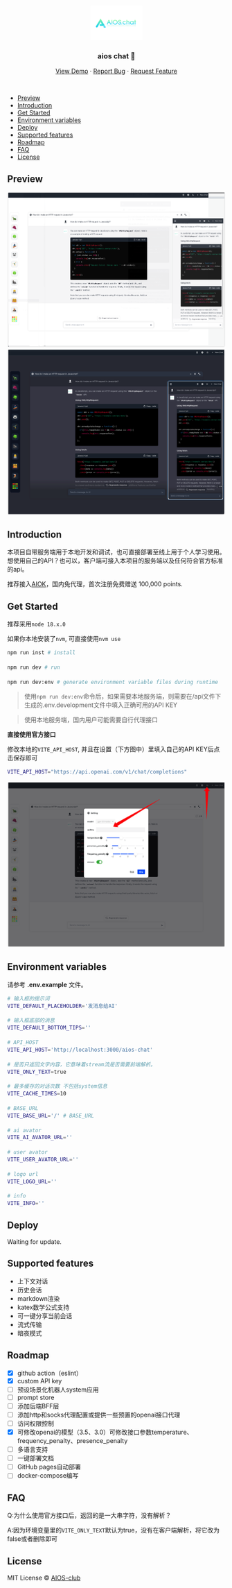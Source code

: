 <div align="center">
  <a href="https://github.com/AIOS-club/lite.aios.chat">
    <img src="src/assets/img/AIOS-LOGO.png" alt="Logo" width="120" height="80">
  </a>

  <h3 align="center">aios chat 💬</h3>

  <p align="center">
    <a href="https://www.aios.chat">View Demo</a>
    ·
    <a href="https://github.com/AIOS-club/lite.aios.chat/issues">Report Bug</a>
    ·
    <a href="https://github.com/AIOS-club/lite.aios.chat/issues">Request Feature</a>
  </p>
</div>

<br />

- [Preview](#preview)
- [Introduction](#introduction)
- [Get Started](#get-started)
- [Environment variables](#environment-variables)
- [Deploy](#deploy)
- [Supported features](#supported-features)
- [Roadmap](#roadmap)
- [FAQ](#faq)
- [License](#license)

## Preview
<img src="docs/preview.png" />
<img src="docs/dark-preview.png" />
<br />

## Introduction
本项目自带服务端用于本地开发和调试，也可直接部署至线上用于个人学习使用。
想使用自己的API？也可以，客户端可接入本项目的服务端以及任何符合官方标准的api。

推荐接入[AIOK](​https://key.aios.chat)，国内免代理，首次注册免费赠送 100,000 points.
## Get Started
推荐采用```node 18.x.0```

如果你本地安装了```nvm```, 可直接使用```nvm use```


```bash
npm run inst # install

npm run dev # run

npm run dev:env # generate environment variable files during runtime
```

> 使用```npm run dev:env```命令后，如果需要本地服务端，则需要在/api文件下生成的.env.development文件中填入正确可用的API KEY

> 使用本地服务端，国内用户可能需要自行代理接口

**直接使用官方接口**

修改本地的```VITE_API_HOST```, 并且在设置（下方图中）里填入自己的API KEY后点击保存即可
```bash
VITE_API_HOST="https://api.openai.com/v1/chat/completions"
```

<img src="docs/api-key.png" />

## Environment variables
请参考 **.env.example** 文件。<br />
```bash
# 输入框的提示词
VITE_DEFAULT_PLACEHOLDER='发消息给AI'

# 输入框底部的消息
VITE_DEFAULT_BOTTOM_TIPS=''

# API_HOST
VITE_API_HOST='http://localhost:3000/aios-chat'

# 是否只返回文字内容，它意味着stream流是否需要前端解析。
VITE_ONLY_TEXT=true

# 最多缓存的对话次数 不包括system信息
VITE_CACHE_TIMES=10

# BASE_URL
VITE_BASE_URL='/' # BASE_URL

# ai avator
VITE_AI_AVATOR_URL=''

# user avator
VITE_USER_AVATOR_URL=''

# logo url
VITE_LOGO_URL=''

# info
VITE_INFO=''
```

## Deploy
Waiting for update.

## Supported features
- 上下文对话
- 历史会话
- markdown渲染
- katex数学公式支持
- 可一键分享当前会话
- 流式传输
- 暗夜模式

## Roadmap
- [x] github action（eslint）
- [x] custom API key
- [ ] 预设场景化机器人system应用
- [ ] prompt store
- [ ] 添加后端BFF层
- [ ] 添加http和socks代理配置或提供一些预置的openai接口代理
- [ ] 访问权限控制
- [x] 可修改openai的模型（3.5、3.0）可修改接口参数temperature、frequency_penalty、presence_penalty
- [ ] 多语言支持
- [ ] 一键部署文档
- [ ] GitHub pages自动部署
- [ ] docker-compose编写

## FAQ

Q:为什么使用官方接口后，返回的是一大串字符，没有解析？

A:因为环境变量里的```VITE_ONLY_TEXT```默认为true，没有在客户端解析，将它改为false或者删除即可
## License

MIT License © [AIOS-club](./LICENSE)